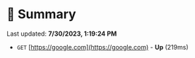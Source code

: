 # 📖 Summary
Last updated: **7/30/2023, 1:19:24 PM**

- `GET` [https://google.com](https://google.com) - **Up** (219ms)
